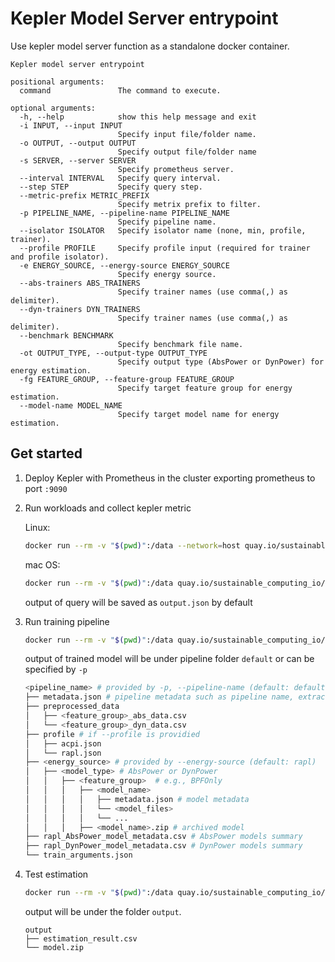 # Kepler Model Server entrypoint

Use kepler model server function as a standalone docker container.

```
Kepler model server entrypoint

positional arguments:
  command               The command to execute.

optional arguments:
  -h, --help            show this help message and exit
  -i INPUT, --input INPUT
                        Specify input file/folder name.
  -o OUTPUT, --output OUTPUT
                        Specify output file/folder name
  -s SERVER, --server SERVER
                        Specify prometheus server.
  --interval INTERVAL   Specify query interval.
  --step STEP           Specify query step.
  --metric-prefix METRIC_PREFIX
                        Specify metrix prefix to filter.
  -p PIPELINE_NAME, --pipeline-name PIPELINE_NAME
                        Specify pipeline name.
  --isolator ISOLATOR   Specify isolator name (none, min, profile, trainer).
  --profile PROFILE     Specify profile input (required for trainer and profile isolator).
  -e ENERGY_SOURCE, --energy-source ENERGY_SOURCE
                        Specify energy source.
  --abs-trainers ABS_TRAINERS
                        Specify trainer names (use comma(,) as delimiter).
  --dyn-trainers DYN_TRAINERS
                        Specify trainer names (use comma(,) as delimiter).
  --benchmark BENCHMARK
                        Specify benchmark file name.
  -ot OUTPUT_TYPE, --output-type OUTPUT_TYPE
                        Specify output type (AbsPower or DynPower) for energy estimation.
  -fg FEATURE_GROUP, --feature-group FEATURE_GROUP
                        Specify target feature group for energy estimation.
  --model-name MODEL_NAME
                        Specify target model name for energy estimation.
```

## Get started

1. Deploy Kepler with Prometheus in the cluster exporting prometheus to port `:9090`

2. Run workloads and collect kepler metric

    Linux:

    ```bash
    docker run --rm -v "$(pwd)":/data --network=host quay.io/sustainable_computing_io/kepler-model-server:v0.6 query
    ```

    mac OS:

    ```bash
    docker run --rm -v "$(pwd)":/data quay.io/sustainable_computing_io/kepler-model-server:v0.6 query -s http://host.docker.internal:9090
    ```

    output of query will be saved as `output.json` by default

3. Run training pipeline

    ```bash
    docker run --rm -v "$(pwd)":/data quay.io/sustainable_computing_io/kepler-model-server:v0.6 train -i output.json
    ```

    output of trained model will be under pipeline folder `default` or can be specified by `-p`

    ```bash
    <pipeline_name> # provided by -p, --pipeline-name (default: default)
    ├── metadata.json # pipeline metadata such as pipeline name, extractor, isolator, trainer list
    ├── preprocessed_data 
    │   ├── <feature_group>_abs_data.csv
    │   └── <feature_group>_dyn_data.csv
    ├── profile # if --profile is providied
    │   ├── acpi.json
    │   └── rapl.json
    ├── <energy_source> # provided by --energy-source (default: rapl)
    │   ├── <model_type> # AbsPower or DynPower
    │   │   ├── <feature_group>  # e.g., BPFOnly
    │   │   │   ├── <model_name>
    │   │   │   │   ├── metadata.json # model metadata
    │   │   │   │   └── <model_files> 
    │   │   │   │   └── ...
    │   │   │   ├── <model_name>.zip # archived model
    ├── rapl_AbsPower_model_metadata.csv # AbsPower models summary
    ├── rapl_DynPower_model_metadata.csv # DynPower models summary
    └── train_arguments.json
    ```

4. Test estimation

    ```bash
    docker run --rm -v "$(pwd)":/data quay.io/sustainable_computing_io/kepler-model-server:v0.6 estimate -i output.json
    ```

    output will be under the folder `output`.

    ```
    output
    ├── estimation_result.csv
    └── model.zip
    ```